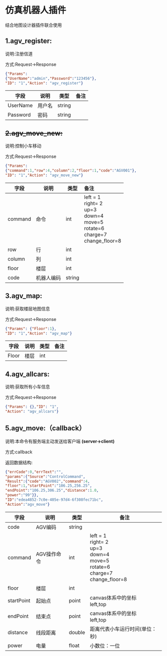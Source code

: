﻿---
lastUpdated: true
contributors : true
---

# 仿真机器人插件
结合地图设计器插件联合使用
## 1.agv_register:

说明:注册信道

方式:Request->Response

```json
{"Params": 
{"UserName":"admin","Password":"123456"},
"ID": "1","Action": "agv_register"}
```

| 字段     | 说明   | 类型   | 备注 |
| -------- | ------ | ------ | ---- |
| UserName | 用户名 | string |      |
| Password | 密码   | string |      |

## ~~2.agv_move_new:~~

说明:控制小车移动

方式:Request->Response
```json
{"Params": 
{"command":1,"row":4,"column":2,"floor":1,"code":"AGV001"},
"ID": "1","Action": "agv_move_new"}
```

| 字段    | 说明       | 类型   | 备注                                                         |
| ------- | ---------- | ------ | :----------------------------------------------------------- |
| command | 命令       | int    | left = 1<br/>right= 2<br/>up=3<br/>down=4<br/>move=5<br/>rotate=6<br/>charge=7<br/>change_floor=8 |
| row     | 行         | int    |                                                              |
| column  | 列         | int    |                                                              |
| floor   | 楼层       | int    |                                                              |
| code    | 机器人编码 | string |                                                              |

## 3.agv_map:

说明:获取楼层地图信息

方式:Request->Response
```json
{"Params": {"Floor":1},
"ID": "1","Action": "agv_map"}
```

| 字段  | 说明 | 类型 | 备注 |
| ----- | ---- | ---- | ---- |
| Floor | 楼层 | int  |      |
## 4.agv_allcars:

说明:获取所有小车信息

方式:Request->Response
```json
{"Params": {},"ID": "1",
"Action": "agv_allcars"}
```

## 5.agv_move:（callback）

说明:本命令有服务端主动发送给客户端 **(server->client)**


方式:callback

返回数据结构:

```json
{"errCode":0,"errText":"",
"params":{"Source":"ControlCommand",
"Result":{"code":"AGV002","command":4,
"floor":1,"startPoint":"106.25,256.25",
"endPoint":"106.25,306.25","distance":1.0,
"power":"99"}},
"ID":"edea4852-7c0e-405e-97d4-6f308fec71bc",
"Action":"agv_move"}
```

| 字段       | 说明        | 类型   | 备注                                                         |
| ---------- | ----------- | ------ | ------------------------------------------------------------ |
| code       | AGV编码     | string |                                                              |
| command    | AGV操作命令 | int    | left = 1<br/>right= 2<br/>up=3<br/>down=4<br/>move=5<br/>rotate=6<br/>charge=7<br/>change_floor=8 |
| floor      | 楼层        | int    |                                                              |
| startPoint | 起始点      | point  | canvas体系中的坐标<br>left,top                               |
| endPoint   | 结束点      | point  | canvas体系中的坐标<br>left,top                               |
| distance   | 线段距离    | double | 距离代表小车运行时间(单位：秒)                               |
| power      | 电量        | float  | 小数位：一位                                                 |


